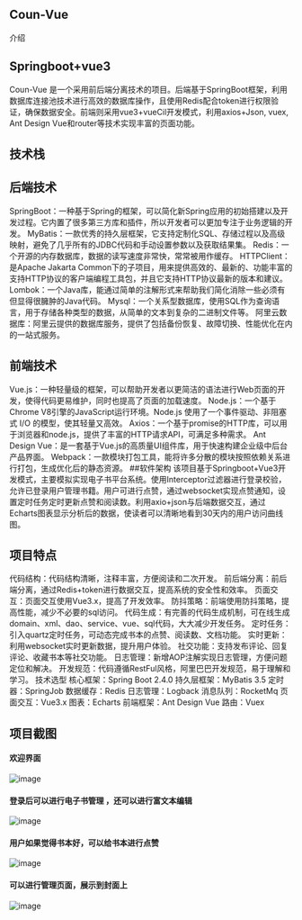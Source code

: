## Coun-Vue
介绍
## Springboot+vue3
Coun-Vue 是一个采用前后端分离技术的项目。后端基于SpringBoot框架，利用数据库连接池技术进行高效的数据库操作，且使用Redis配合token进行权限验证，确保数据安全。前端则采用vue3+vueCil开发模式，利用axios+Json, vuex, Ant Design Vue和router等技术实现丰富的页面功能。

## 技术栈
## 后端技术
SpringBoot：一种基于Spring的框架，可以简化新Spring应用的初始搭建以及开发过程。它内置了很多第三方库和插件，所以开发者可以更加专注于业务逻辑的开发。 
MyBatis：一款优秀的持久层框架，它支持定制化SQL、存储过程以及高级映射，避免了几乎所有的JDBC代码和手动设置参数以及获取结果集。 
Redis：一个开源的内存数据库，数据的读写速度非常快，常常被用作缓存。 
HTTPClient：是Apache Jakarta Common下的子项目，用来提供高效的、最新的、功能丰富的支持HTTP协议的客户端编程工具包，并且它支持HTTP协议最新的版本和建议。 
Lombok：一个Java库，能通过简单的注解形式来帮助我们简化消除一些必须有但显得很臃肿的Java代码。 
Mysql：一个关系型数据库，使用SQL作为查询语言，用于存储各种类型的数据，从简单的文本到复杂的二进制文件等。 
阿里云数据库：阿里云提供的数据库服务，提供了包括备份恢复、故障切换、性能优化在内的一站式服务。 
## 前端技术
Vue.js：一种轻量级的框架，可以帮助开发者以更简洁的语法进行Web页面的开发，使得代码更易维护，同时也提高了页面的加载速度。
Node.js：一个基于Chrome V8引擎的JavaScript运行环境。Node.js 使用了一个事件驱动、非阻塞式 I/O 的模型，使其轻量又高效。
Axios：一个基于promise的HTTP库，可以用于浏览器和node.js，提供了丰富的HTTP请求API，可满足多种需求。
Ant Design Vue：是一套基于Vue.js的高质量UI组件库，用于快速构建企业级中后台产品界面。
Webpack：一款模块打包工具，能将许多分散的模块按照依赖关系进行打包，生成优化后的静态资源。
##软件架构
该项目基于Springboot+Vue3开发模式，主要模拟实现电子书平台系统。使用Interceptor过滤器进行登录校验，允许已登录用户管理书籍。用户可进行点赞，通过websocket实现点赞通知，设置定时任务定时更新点赞和阅读数。利用axio+json与后端数据交互，通过Echarts图表显示分析后的数据，使读者可以清晰地看到30天内的用户访问曲线图。

## 项目特点
代码结构：代码结构清晰，注释丰富，方便阅读和二次开发。
前后端分离：前后端分离，通过Redis+token进行数据交互，提高系统的安全性和效率。
页面交互：页面交互使用Vue3.x，提高了开发效率。
防抖策略：前端使用防抖策略，提高性能，减少不必要的sql访问。
代码生成：有完善的代码生成机制，可在线生成domain、xml、dao、service、vue、sql代码，大大减少开发任务。
定时任务：引入quartz定时任务，可动态完成书本的点赞、阅读数、文档功能。
实时更新：利用websocket实时更新数据，提升用户体验。
社交功能：支持发布评论、回复评论、收藏书本等社交功能。
日志管理：新增AOP注解实现日志管理，方便问题定位和解决。
开发规范：代码遵循RestFul风格，阿里巴巴开发规范，易于理解和学习。
技术选型
核心框架：Spring Boot 2.4.0
持久层框架：MyBatis 3.5
定时器：SpringJob
数据缓存：Redis
日志管理：Logback
消息队列：RocketMq
页面交互：Vue3.x
图表：Echarts
前端框架：Ant Design Vue
路由：Vuex

## 项目截图
#### 欢迎界面  
![image](https://user-images.githubusercontent.com/116629035/199486607-e2c9e021-bc6f-4b20-9ad7-59bf6de522cb.png)  
#### 登录后可以进行电子书管理 ，还可以进行富文本编辑
![image](https://user-images.githubusercontent.com/116629035/199486009-8d8b12cd-37f8-4245-a2d2-6509765d80b1.png)

#### 用户如果觉得书本好，可以给书本进行点赞
![image](https://user-images.githubusercontent.com/116629035/199486423-8b4b8176-fe0e-4a02-b970-b13ddd197dc5.png)

#### 可以进行管理页面，展示到封面上
![image](https://user-images.githubusercontent.com/116629035/199486696-710e1cbb-9310-4d39-8ce3-4f825b4f2d40.png)


